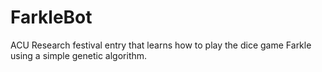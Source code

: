 FarkleBot
=========

ACU Research festival entry that learns how to play the dice game Farkle using a simple genetic algorithm.
